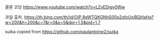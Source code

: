 클론 코딩
https://www.youtube.com/watch?v=LZvEDigv0Ww

과일 출처.
https://th.bing.com/th/id/OIP.8eWTQKGNhS05p2sfoUsjBQHaHa?w=200&h=200&c=7&r=0&o=5&dpr=1.5&pid=1.7

suika copied from
https://github.com/paulantoine2/suika

